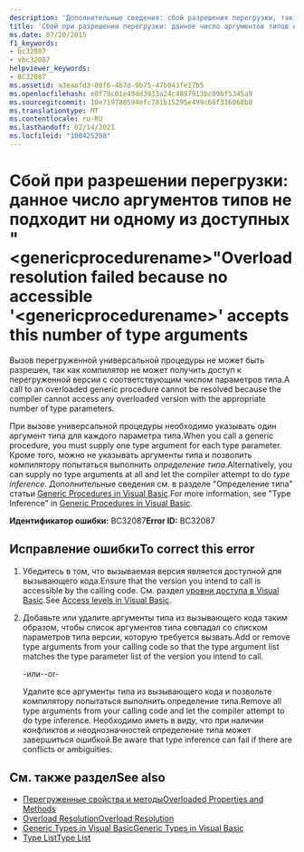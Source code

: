 ```yaml
---
description: 'Дополнительные сведения: сбой разрешения перегрузки, так как ни один из доступных " <genericprocedurename> " не принимает это число аргументов типа'
title: 'Сбой при разрешении перегрузки: данное число аргументов типов не подходит ни одному из доступных "<genericprocedurename>"'
ms.date: 07/20/2015
f1_keywords:
- bc32087
- vbc32087
helpviewer_keywords:
- BC32087
ms.assetid: a3eaafd3-80f6-4b7d-9b75-47b043fe17b5
ms.openlocfilehash: e0f78c01e49dd3933a24c4897913bc09bf5345a9
ms.sourcegitcommit: 10e719780594efc781b15295e499c66f316068b8
ms.translationtype: MT
ms.contentlocale: ru-RU
ms.lasthandoff: 02/14/2021
ms.locfileid: "100425208"
---
```

# <a name="overload-resolution-failed-because-no-accessible-genericprocedurename-accepts-this-number-of-type-arguments"></a><span data-ttu-id="5324c-103">Сбой при разрешении перегрузки: данное число аргументов типов не подходит ни одному из доступных "\<genericprocedurename>"</span><span class="sxs-lookup"><span data-stu-id="5324c-103">Overload resolution failed because no accessible '\<genericprocedurename>' accepts this number of type arguments</span></span>

<span data-ttu-id="5324c-104">Вызов перегруженной универсальной процедуры не может быть разрешен, так как компилятор не может получить доступ к перегруженной версии с соответствующим числом параметров типа.</span><span class="sxs-lookup"><span data-stu-id="5324c-104">A call to an overloaded generic procedure cannot be resolved because the compiler cannot access any overloaded version with the appropriate number of type parameters.</span></span>  
  
 <span data-ttu-id="5324c-105">При вызове универсальной процедуры необходимо указывать один аргумент типа для каждого параметра типа.</span><span class="sxs-lookup"><span data-stu-id="5324c-105">When you call a generic procedure, you must supply one type argument for each type parameter.</span></span> <span data-ttu-id="5324c-106">Кроме того, можно не указывать аргументы типа и позволить компилятору попытаться выполнить *определение типа*.</span><span class="sxs-lookup"><span data-stu-id="5324c-106">Alternatively, you can supply no type arguments at all and let the compiler attempt to do *type inference*.</span></span> <span data-ttu-id="5324c-107">Дополнительные сведения см. в разделе "Определение типа" статьи [Generic Procedures in Visual Basic](../programming-guide/language-features/data-types/generic-procedures.md).</span><span class="sxs-lookup"><span data-stu-id="5324c-107">For more information, see "Type Inference" in [Generic Procedures in Visual Basic](../programming-guide/language-features/data-types/generic-procedures.md).</span></span>  
  
 <span data-ttu-id="5324c-108">**Идентификатор ошибки:** BC32087</span><span class="sxs-lookup"><span data-stu-id="5324c-108">**Error ID:** BC32087</span></span>  
  
## <a name="to-correct-this-error"></a><span data-ttu-id="5324c-109">Исправление ошибки</span><span class="sxs-lookup"><span data-stu-id="5324c-109">To correct this error</span></span>  
  
1. <span data-ttu-id="5324c-110">Убедитесь в том, что вызываемая версия является доступной для вызывающего кода.</span><span class="sxs-lookup"><span data-stu-id="5324c-110">Ensure that the version you intend to call is accessible by the calling code.</span></span> <span data-ttu-id="5324c-111">См. раздел [уровни доступа в Visual Basic](../programming-guide/language-features/declared-elements/access-levels.md).</span><span class="sxs-lookup"><span data-stu-id="5324c-111">See [Access levels in Visual Basic](../programming-guide/language-features/declared-elements/access-levels.md).</span></span>  
  
2. <span data-ttu-id="5324c-112">Добавьте или удалите аргументы типа из вызывающего кода таким образом, чтобы список аргументов типа совпадал со списком параметров типа версии, которую требуется вызвать.</span><span class="sxs-lookup"><span data-stu-id="5324c-112">Add or remove type arguments from your calling code so that the type argument list matches the type parameter list of the version you intend to call.</span></span>  
  
     <span data-ttu-id="5324c-113">-или-</span><span class="sxs-lookup"><span data-stu-id="5324c-113">-or-</span></span>  
  
     <span data-ttu-id="5324c-114">Удалите все аргументы типа из вызывающего кода и позвольте компилятору попытаться выполнить определение типа.</span><span class="sxs-lookup"><span data-stu-id="5324c-114">Remove all type arguments from your calling code and let the compiler attempt to do type inference.</span></span> <span data-ttu-id="5324c-115">Необходимо иметь в виду, что при наличии конфликтов и неоднозначностей определение типа может завершиться ошибкой.</span><span class="sxs-lookup"><span data-stu-id="5324c-115">Be aware that type inference can fail if there are conflicts or ambiguities.</span></span>  
  
## <a name="see-also"></a><span data-ttu-id="5324c-116">См. также раздел</span><span class="sxs-lookup"><span data-stu-id="5324c-116">See also</span></span>

- [<span data-ttu-id="5324c-117">Перегруженные свойства и методы</span><span class="sxs-lookup"><span data-stu-id="5324c-117">Overloaded Properties and Methods</span></span>](../programming-guide/language-features/objects-and-classes/overloaded-properties-and-methods.md)
- [<span data-ttu-id="5324c-118">Overload Resolution</span><span class="sxs-lookup"><span data-stu-id="5324c-118">Overload Resolution</span></span>](../programming-guide/language-features/procedures/overload-resolution.md)
- [<span data-ttu-id="5324c-119">Generic Types in Visual Basic</span><span class="sxs-lookup"><span data-stu-id="5324c-119">Generic Types in Visual Basic</span></span>](../programming-guide/language-features/data-types/generic-types.md)
- [<span data-ttu-id="5324c-120">Type List</span><span class="sxs-lookup"><span data-stu-id="5324c-120">Type List</span></span>](../language-reference/statements/type-list.md)
